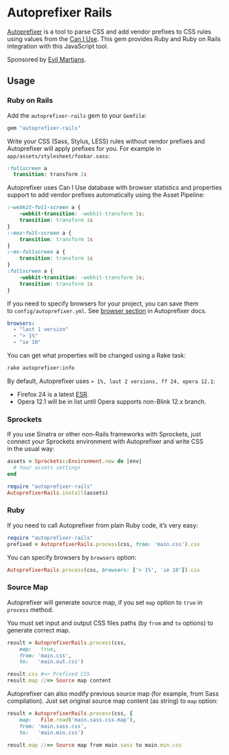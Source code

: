 ﻿# Autoprefixer Rails

[Autoprefixer](https://github.com/ai/autoprefixer) is a tool
to parse CSS and add vendor prefixes to CSS rules using values
from the [Can I Use](http://caniuse.com/). This gem provides
Ruby and Ruby on Rails integration with this JavaScript tool.

Sponsored by [Evil Martians](http://evilmartians.com/).

## Usage

### Ruby on Rails

Add the `autoprefixer-rails` gem to your `Gemfile`:

```ruby
gem "autoprefixer-rails"
```

Write your CSS (Sass, Stylus, LESS) rules without vendor prefixes
and Autoprefixer will apply prefixes for you.
For example in `app/assets/stylesheet/foobar.sass`:

```sass
:fullscreen a
  transition: transform 1s
```

Autoprefixer uses Can I Use database with browser statistics and properties
support to add vendor prefixes automatically using the Asset Pipeline:

```css
:-webkit-full-screen a {
    -webkit-transition: -webkit-transform 1s;
    transition: transform 1s
}
:-moz-full-screen a {
    transition: transform 1s
}
:-ms-fullscreen a {
    transition: transform 1s
}
:fullscreen a {
    -webkit-transition: -webkit-transform 1s;
    transition: transform 1s
}
```

If you need to specify browsers for your project, you can save them
to `config/autoprefixer.yml`. See [browser section] in Autoprefixer docs.

```yaml
browsers:
  - "last 1 version"
  - "> 1%"
  - "ie 10"
```

You can get what properties will be changed using a Rake task:

```sh
rake autoprefixer:info
```

By default, Autoprefixer uses `> 1%, last 2 versions, ff 24, opera 12.1`:
* Firefox 24 is a latest [ESR].
* Opera 12.1 will be in list until Opera supports non-Blink 12.x branch.

[browser section]: https://github.com/ai/autoprefixer#browsers
[ESR]: http://www.mozilla.org/en/firefox/organizations/faq/

### Sprockets

If you use Sinatra or other non-Rails frameworks with Sprockets,
just connect your Sprockets environment with Autoprefixer and write CSS
in the usual way:

```ruby
assets = Sprockets::Environment.new do |env|
  # Your assets settings
end

require "autoprefixer-rails"
AutoprefixerRails.install(assets)
```

### Ruby

If you need to call Autoprefixer from plain Ruby code, it’s very easy:

```ruby
require "autoprefixer-rails"
prefixed = AutoprefixerRails.process(css, from: 'main.css').css
```

You can specify browsers by `browsers` option:

```ruby
AutoprefixerRails.process(css, browsers: ['> 1%', 'ie 10']).css
```

### Source Map

Autoprefixer will generate source map, if you set `map` option to `true` in
`process` method.

You must set input and output CSS files paths (by `from` and `to` options)
to generate correct map.

```ruby
result = AutoprefixerRails.process(css,
    map:   true,
    from: 'main.css',
    to:   'main.out.css')

result.css #=> Prefixed CSS
result.map //=> Source map content
```

Autoprefixer can also modify previous source map (for example, from Sass
compilation). Just set original source map content (as string) to `map` option:

```ruby
result = AutoprefixerRails.process(css, {
    map:   File.read('main.sass.css.map'),
    from: 'main.sass.css',
    to:   'main.min.css')

result.map //=> Source map from main.sass to main.min.css
```
